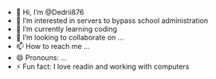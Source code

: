 - 👋 Hi, I’m @Dedrii876
- 👀 I’m interested in servers to bypass school administration
- 🌱 I’m currently learning coding
- 💞️ I’m looking to collaborate on ...
- 📫 How to reach me ...
- 😄 Pronouns: ...
- ⚡ Fun fact: I love readin and working with computers

<!---
Dedrii876/Dedrii876 is a ✨ special ✨ repository because its `README.md` (this file) appears on your GitHub profile.
You can click the Preview link to take a look at your changes.
--->
